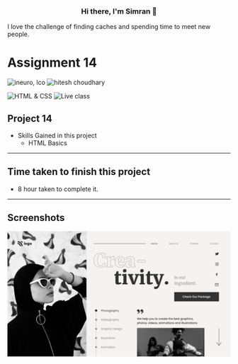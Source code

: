 <h3 align="center">
Hi there, I'm Simran</a> 👋
</h3>

 I love the challenge of finding caches and spending time to meet new people. 


# Assignment 14

![ineuro, lco](https://img.shields.io/badge/iNeuron-LCO-blue)
![hitesh choudhary](https://img.shields.io/badge/Hitesh--Choudhary-Full--stack--JS--bootcamp-red)

![HTML & CSS](https://img.shields.io/badge/HTML-CSS-orange)
![Live class](https://img.shields.io/badge/LIVE--CLASS-PROJECT--14-lightgrey)



## Project 14

-   Skills Gained in this project
    -  HTML Basics 

---

## Time taken to finish this project

-   8 hour taken to complete it.
---

## Screenshots
  <img src="./download (4).png" alt="brand-logo" />

